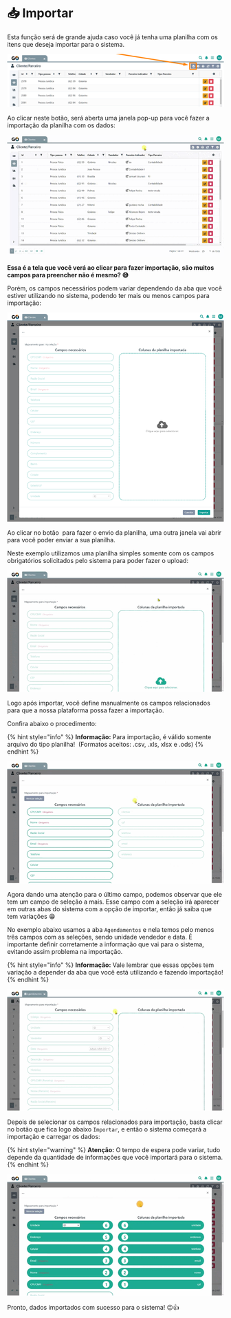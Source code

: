 # 📥 Importar

Esta função será de grande ajuda caso você já tenha uma planilha com os itens que deseja importar para o sistema. 

![](/erp-v2/assets/importar_botao.png)

Ao clicar neste botão, será aberta uma janela pop-up para você fazer a importação da planilha com os dados:

![](/erp-v2/assets/importar_botao_tela.gif)

**Essa é a tela que você verá ao clicar para fazer importação, são muitos campos para preencher não é mesmo? 😅**

Porém, os campos necessários podem variar dependendo da aba que você estiver utilizando no sistema, podendo ter mais ou menos campos para importação:

![](/erp-v2/assets/importar_tela_importacao.png)

Ao clicar no botão <img src="https://cdn-icons-png.flaticon.com/128/25/25399.png" alt="" data-size="line"> para fazer o envio da planilha, uma outra janela vai abrir para você poder enviar a sua planilha.

Neste exemplo utilizamos uma planilha simples somente com os campos obrigatórios solicitados pelo sistema para poder fazer o upload:

![](/erp-v2/assets/importar_botao_planilha.gif)

Logo após importar, você define manualmente os campos relacionados para que a nossa plataforma possa fazer a importação. 

Confira abaixo o procedimento:

{% hint style="info" %}
**Informação:** Para importação, é válido somente arquivo do tipo planilha! <img src="   https://cdn-icons-png.flaticon.com/512/1/1396.png " alt="" data-size="line"> (Formatos aceitos: .csv, .xls, xlsx e .ods)
{% endhint %}

![](/erp-v2/assets/importar_botao_planilha_campos.gif)

Agora dando uma atenção para o último campo, podemos observar que ele tem um campo de seleção a mais. Esse campo com a seleção irá aparecer em outras abas do sistema com a opção de importar, então já saiba que tem variações 😁

No exemplo abaixo usamos a aba `Agendamentos` e nela temos pelo menos três campos com as seleções, sendo unidade vendedor e data. É importante definir corretamente a informação que vai para o sistema, evitando assim problema na importação. 

{% hint style="info" %}
**Informação:** Vale lembrar que essas opções tem variação a depender da aba que você está utilizando e fazendo importação!
{% endhint %}

![](/erp-v2/assets/importar_botao_planilha_campos_select.gif)

Depois de selecionar os campos relacionados para importação, basta clicar no botão que fica logo abaixo `Importar`, e então o sistema começará a importação e carregar os dados:

{% hint style="warning" %}
**Atenção:** O tempo de espera pode variar, tudo depende da quantidade de informações que você importará  para o sistema.
{% endhint %}

![](/erp-v2/assets/importar_botao_importacao.gif)

Pronto, dados importados com sucesso para o sistema! 😉👍
